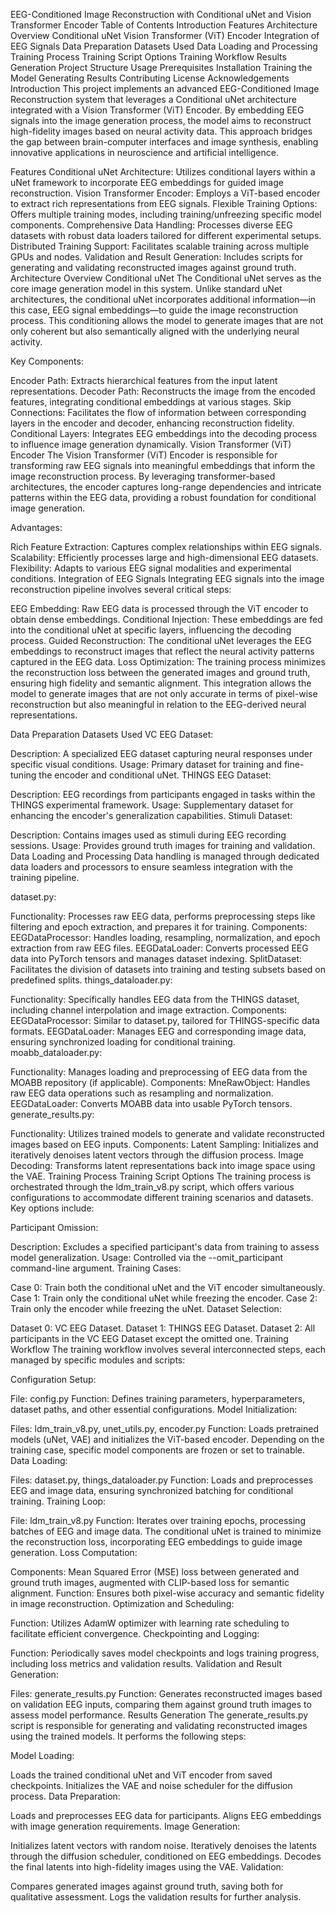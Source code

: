 EEG-Conditioned Image Reconstruction with Conditional uNet and Vision Transformer Encoder
Table of Contents
Introduction
Features
Architecture Overview
Conditional uNet
Vision Transformer (ViT) Encoder
Integration of EEG Signals
Data Preparation
Datasets Used
Data Loading and Processing
Training Process
Training Script Options
Training Workflow
Results Generation
Project Structure
Usage
Prerequisites
Installation
Training the Model
Generating Results
Contributing
License
Acknowledgements
Introduction
This project implements an advanced EEG-Conditioned Image Reconstruction system that leverages a Conditional uNet architecture integrated with a Vision Transformer (ViT) Encoder. By embedding EEG signals into the image generation process, the model aims to reconstruct high-fidelity images based on neural activity data. This approach bridges the gap between brain-computer interfaces and image synthesis, enabling innovative applications in neuroscience and artificial intelligence.

Features
Conditional uNet Architecture: Utilizes conditional layers within a uNet framework to incorporate EEG embeddings for guided image reconstruction.
Vision Transformer Encoder: Employs a ViT-based encoder to extract rich representations from EEG signals.
Flexible Training Options: Offers multiple training modes, including training/unfreezing specific model components.
Comprehensive Data Handling: Processes diverse EEG datasets with robust data loaders tailored for different experimental setups.
Distributed Training Support: Facilitates scalable training across multiple GPUs and nodes.
Validation and Result Generation: Includes scripts for generating and validating reconstructed images against ground truth.
Architecture Overview
Conditional uNet
The Conditional uNet serves as the core image generation model in this system. Unlike standard uNet architectures, the conditional uNet incorporates additional information—in this case, EEG signal embeddings—to guide the image reconstruction process. This conditioning allows the model to generate images that are not only coherent but also semantically aligned with the underlying neural activity.

Key Components:

Encoder Path: Extracts hierarchical features from the input latent representations.
Decoder Path: Reconstructs the image from the encoded features, integrating conditional embeddings at various stages.
Skip Connections: Facilitates the flow of information between corresponding layers in the encoder and decoder, enhancing reconstruction fidelity.
Conditional Layers: Integrates EEG embeddings into the decoding process to influence image generation dynamically.
Vision Transformer (ViT) Encoder
The Vision Transformer (ViT) Encoder is responsible for transforming raw EEG signals into meaningful embeddings that inform the image reconstruction process. By leveraging transformer-based architectures, the encoder captures long-range dependencies and intricate patterns within the EEG data, providing a robust foundation for conditional image generation.

Advantages:

Rich Feature Extraction: Captures complex relationships within EEG signals.
Scalability: Efficiently processes large and high-dimensional EEG datasets.
Flexibility: Adapts to various EEG signal modalities and experimental conditions.
Integration of EEG Signals
Integrating EEG signals into the image reconstruction pipeline involves several critical steps:

EEG Embedding: Raw EEG data is processed through the ViT encoder to obtain dense embeddings.
Conditional Injection: These embeddings are fed into the conditional uNet at specific layers, influencing the decoding process.
Guided Reconstruction: The conditional uNet leverages the EEG embeddings to reconstruct images that reflect the neural activity patterns captured in the EEG data.
Loss Optimization: The training process minimizes the reconstruction loss between the generated images and ground truth, ensuring high fidelity and semantic alignment.
This integration allows the model to generate images that are not only accurate in terms of pixel-wise reconstruction but also meaningful in relation to the EEG-derived neural representations.

Data Preparation
Datasets Used
VC EEG Dataset:

Description: A specialized EEG dataset capturing neural responses under specific visual conditions.
Usage: Primary dataset for training and fine-tuning the encoder and conditional uNet.
THINGS EEG Dataset:

Description: EEG recordings from participants engaged in tasks within the THINGS experimental framework.
Usage: Supplementary dataset for enhancing the encoder's generalization capabilities.
Stimuli Dataset:

Description: Contains images used as stimuli during EEG recording sessions.
Usage: Provides ground truth images for training and validation.
Data Loading and Processing
Data handling is managed through dedicated data loaders and processors to ensure seamless integration with the training pipeline.

dataset.py:

Functionality: Processes raw EEG data, performs preprocessing steps like filtering and epoch extraction, and prepares it for training.
Components:
EEGDataProcessor: Handles loading, resampling, normalization, and epoch extraction from raw EEG files.
EEGDataLoader: Converts processed EEG data into PyTorch tensors and manages dataset indexing.
SplitDataset: Facilitates the division of datasets into training and testing subsets based on predefined splits.
things_dataloader.py:

Functionality: Specifically handles EEG data from the THINGS dataset, including channel interpolation and image extraction.
Components:
EEGDataProcessor: Similar to dataset.py, tailored for THINGS-specific data formats.
EEGDataLoader: Manages EEG and corresponding image data, ensuring synchronized loading for conditional training.
moabb_dataloader.py:

Functionality: Manages loading and preprocessing of EEG data from the MOABB repository (if applicable).
Components:
MneRawObject: Handles raw EEG data operations such as resampling and normalization.
EEGDataLoader: Converts MOABB data into usable PyTorch tensors.
generate_results.py:

Functionality: Utilizes trained models to generate and validate reconstructed images based on EEG inputs.
Components:
Latent Sampling: Initializes and iteratively denoises latent vectors through the diffusion process.
Image Decoding: Transforms latent representations back into image space using the VAE.
Training Process
Training Script Options
The training process is orchestrated through the ldm_train_v8.py script, which offers various configurations to accommodate different training scenarios and datasets. Key options include:

Participant Omission:

Description: Excludes a specified participant's data from training to assess model generalization.
Usage: Controlled via the --omit_participant command-line argument.
Training Cases:

Case 0: Train both the conditional uNet and the ViT encoder simultaneously.
Case 1: Train only the conditional uNet while freezing the encoder.
Case 2: Train only the encoder while freezing the uNet.
Dataset Selection:

Dataset 0: VC EEG Dataset.
Dataset 1: THINGS EEG Dataset.
Dataset 2: All participants in the VC EEG Dataset except the omitted one.
Training Workflow
The training workflow involves several interconnected steps, each managed by specific modules and scripts:

Configuration Setup:

File: config.py
Function: Defines training parameters, hyperparameters, dataset paths, and other essential configurations.
Model Initialization:

Files: ldm_train_v8.py, unet_utils.py, encoder.py
Function: Loads pretrained models (uNet, VAE) and initializes the ViT-based encoder. Depending on the training case, specific model components are frozen or set to trainable.
Data Loading:

Files: dataset.py, things_dataloader.py
Function: Loads and preprocesses EEG and image data, ensuring synchronized batching for conditional training.
Training Loop:

File: ldm_train_v8.py
Function: Iterates over training epochs, processing batches of EEG and image data. The conditional uNet is trained to minimize the reconstruction loss, incorporating EEG embeddings to guide image generation.
Loss Computation:

Components: Mean Squared Error (MSE) loss between generated and ground truth images, augmented with CLIP-based loss for semantic alignment.
Function: Ensures both pixel-wise accuracy and semantic fidelity in image reconstruction.
Optimization and Scheduling:

Function: Utilizes AdamW optimizer with learning rate scheduling to facilitate efficient convergence.
Checkpointing and Logging:

Function: Periodically saves model checkpoints and logs training progress, including loss metrics and validation results.
Validation and Result Generation:

Files: generate_results.py
Function: Generates reconstructed images based on validation EEG inputs, comparing them against ground truth images to assess model performance.
Results Generation
The generate_results.py script is responsible for generating and validating reconstructed images using the trained models. It performs the following steps:

Model Loading:

Loads the trained conditional uNet and ViT encoder from saved checkpoints.
Initializes the VAE and noise scheduler for the diffusion process.
Data Preparation:

Loads and preprocesses EEG data for participants.
Aligns EEG embeddings with image generation requirements.
Image Generation:

Initializes latent vectors with random noise.
Iteratively denoises the latents through the diffusion scheduler, conditioned on EEG embeddings.
Decodes the final latents into high-fidelity images using the VAE.
Validation:

Compares generated images against ground truth, saving both for qualitative assessment.
Logs the validation results for further analysis.
